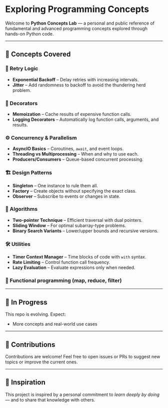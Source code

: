 # Exploring Programming Concepts

Welcome to **Python Concepts Lab** — a personal and public reference of fundamental and advanced programming concepts explored through hands-on Python code.

---

## 📘 Concepts Covered

### 🔁 Retry Logic
- **Exponential Backoff** – Delay retries with increasing intervals.
- **Jitter** – Add randomness to backoff to avoid the thundering herd problem.

### 🧩 Decorators
- **Memoization** – Cache results of expensive function calls.
- **Logging Decorators** – Automatically log function calls, arguments, and results.

### ⚙️ Concurrency & Parallelism
- **AsyncIO Basics** – Coroutines, `await`, and event loops.
- **Threading vs Multiprocessing** – When and why to use each.
- **Producers/Consumers** – Queue-based concurrent processing.

### 🏗️ Design Patterns
- **Singleton** – One instance to rule them all.
- **Factory** – Create objects without specifying the exact class.
- **Observer** – Subscribe to events or changes in state.

### 🧠 Algorithms
- **Two-pointer Technique** – Efficient traversal with dual pointers.
- **Sliding Window** – For optimal subarray-type problems.
- **Binary Search Variants** – Lower/upper bounds and recursive versions.

### 🛠️ Utilities
- **Timer Context Manager** – Time blocks of code with `with` syntax.
- **Rate Limiting** – Control function call frequency.
- **Lazy Evaluation** – Evaluate expressions only when needed.

### 🔆 Functional programming (map, reduce, filter)
---

## 🚧 In Progress

This repo is evolving. Expect:
- More concepts and real-world use cases


---

## 🤝 Contributions

Contributions are welcome! Feel free to open issues or PRs to suggest new topics or improve the current ones.

---

## 🧠 Inspiration

This project is inspired by a personal commitment to _learn deeply by doing_ — and to share that knowledge with others.
